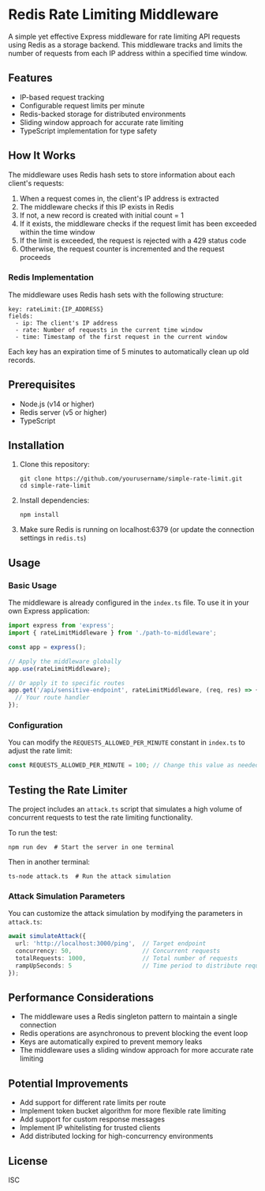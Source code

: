 # Redis Rate Limiting Middleware

A simple yet effective Express middleware for rate limiting API requests using Redis as a storage backend. This middleware tracks and limits the number of requests from each IP address within a specified time window.

## Features

- IP-based request tracking
- Configurable request limits per minute
- Redis-backed storage for distributed environments
- Sliding window approach for accurate rate limiting
- TypeScript implementation for type safety

## How It Works

The middleware uses Redis hash sets to store information about each client's requests:

1. When a request comes in, the client's IP address is extracted
2. The middleware checks if this IP exists in Redis
3. If not, a new record is created with initial count = 1
4. If it exists, the middleware checks if the request limit has been exceeded within the time window
5. If the limit is exceeded, the request is rejected with a 429 status code
6. Otherwise, the request counter is incremented and the request proceeds

### Redis Implementation

The middleware uses Redis hash sets with the following structure:

```
key: rateLimit:{IP_ADDRESS}
fields:
  - ip: The client's IP address
  - rate: Number of requests in the current time window
  - time: Timestamp of the first request in the current window
```

Each key has an expiration time of 5 minutes to automatically clean up old records.

## Prerequisites

- Node.js (v14 or higher)
- Redis server (v5 or higher)
- TypeScript

## Installation

1. Clone this repository:
   ```
   git clone https://github.com/yourusername/simple-rate-limit.git
   cd simple-rate-limit
   ```

2. Install dependencies:
   ```
   npm install
   ```

3. Make sure Redis is running on localhost:6379 (or update the connection settings in `redis.ts`)

## Usage

### Basic Usage

The middleware is already configured in the `index.ts` file. To use it in your own Express application:

```typescript
import express from 'express';
import { rateLimitMiddleware } from './path-to-middleware';

const app = express();

// Apply the middleware globally
app.use(rateLimitMiddleware);

// Or apply it to specific routes
app.get('/api/sensitive-endpoint', rateLimitMiddleware, (req, res) => {
  // Your route handler
});
```

### Configuration

You can modify the `REQUESTS_ALLOWED_PER_MINUTE` constant in `index.ts` to adjust the rate limit:

```typescript
const REQUESTS_ALLOWED_PER_MINUTE = 100; // Change this value as needed
```

## Testing the Rate Limiter

The project includes an `attack.ts` script that simulates a high volume of concurrent requests to test the rate limiting functionality.

To run the test:

```
npm run dev  # Start the server in one terminal
```

Then in another terminal:

```
ts-node attack.ts  # Run the attack simulation
```

### Attack Simulation Parameters

You can customize the attack simulation by modifying the parameters in `attack.ts`:

```typescript
await simulateAttack({
  url: 'http://localhost:3000/ping',  // Target endpoint
  concurrency: 50,                    // Concurrent requests
  totalRequests: 1000,                // Total number of requests
  rampUpSeconds: 5                    // Time period to distribute requests
});
```

## Performance Considerations

- The middleware uses a Redis singleton pattern to maintain a single connection
- Redis operations are asynchronous to prevent blocking the event loop
- Keys are automatically expired to prevent memory leaks
- The middleware uses a sliding window approach for more accurate rate limiting

## Potential Improvements

- Add support for different rate limits per route
- Implement token bucket algorithm for more flexible rate limiting
- Add support for custom response messages
- Implement IP whitelisting for trusted clients
- Add distributed locking for high-concurrency environments

## License

ISC
